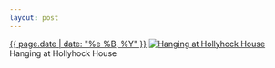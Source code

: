 ```yaml
---
layout: post
---
```


<p>
  <time><a href="/401">{{ page.date | date: "%e %B, %Y" }}</a></time>
  <a href="/401"><img src="{{ site.assets_url }}/401-640.jpg" srcset="{{ site.assets_url }}/401-1280.jpg 1280w, {{ site.assets_url }}/401-960.jpg 960w, {{ site.assets_url }}/401-640.jpg 640w, {{ site.assets_url }}/401-320.jpg 320w" sizes="(min-width: 700px) 50vw, calc(100vw - 2rem)" alt="Hanging at Hollyhock House" /></a>
  <span>Hanging at Hollyhock House</span>
</p>
